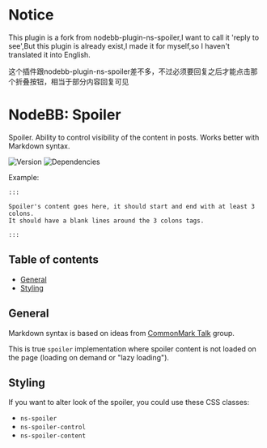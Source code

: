 # Notice
This plugin is a fork from nodebb-plugin-ns-spoiler,I want to call it 'reply to see',But this plugin is already exist,I made it for myself,so I haven't translated it into English.

这个插件跟nodebb-plugin-ns-spoiler差不多，不过必须要回复之后才能点击那个折叠按钮，相当于部分内容回复可见

# NodeBB: Spoiler

Spoiler. Ability to control visibility of the content in posts. Works better with Markdown syntax.

![Version](https://img.shields.io/npm/v/nodebb-plugin-ns-spoiler.svg)
![Dependencies](https://david-dm.org/NicolasSiver/nodebb-plugin-ns-spoiler.svg)

Example:

```
:::

Spoiler's content goes here, it should start and end with at least 3 colons.
It should have a blank lines around the 3 colons tags.

:::
```

## Table of contents

<!-- START doctoc generated TOC please keep comment here to allow auto update -->
<!-- DON'T EDIT THIS SECTION, INSTEAD RE-RUN doctoc TO UPDATE -->
 

- [General](#general)
- [Styling](#styling)

<!-- END doctoc generated TOC please keep comment here to allow auto update -->


## General

Markdown syntax is based on ideas from [CommonMark Talk](http://talk.commonmark.org/t/what-could-a-spoiler-tag-extension-look-like/767) group.

This is true `spoiler` implementation where spoiler content is not loaded on the page (loading on demand or "lazy loading").
## Styling

If you want to alter look of the spoiler, you could use these CSS classes: 

- `ns-spoiler` 
- `ns-spoiler-control` 
- `ns-spoiler-content`

